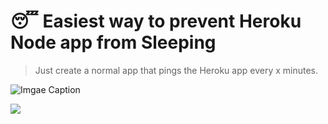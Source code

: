 # :sleeping: Easiest way to prevent Heroku Node app from Sleeping

> Just create a normal app that pings the Heroku app every x minutes.

![Imgae Caption](./sleep.svg)

<img src="./sleep.svg">
